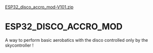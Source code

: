 [ESP32_disco_accro_mod-V101.zip](https://github.com/aeropic/ESP32_DISCO_ACCRO_MOD/files/6987193/ESP32_disco_accro_mod-V101.zip)
# ESP32_DISCO_ACCRO_MOD
A way to perform basic aerobatics with the disco controlled only by the skycontroller !
